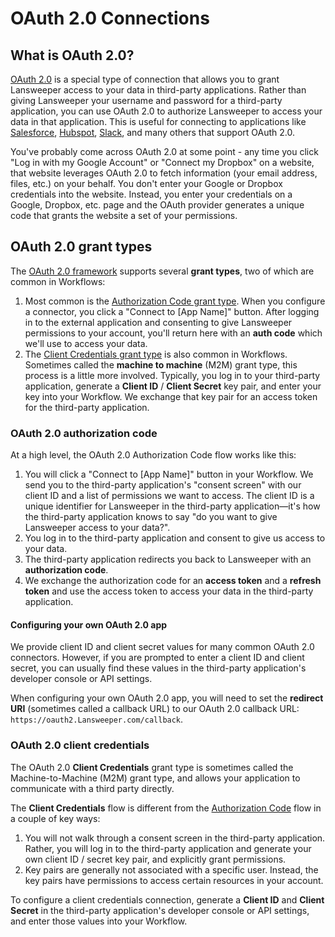 # OAuth 2.0 Connections

## What is OAuth 2.0?

[OAuth 2.0](https://oauth.net/2/) is a special type of connection that allows you to grant Lansweeper access to your data in third-party applications.
Rather than giving Lansweeper your username and password for a third-party application, you can use OAuth 2.0 to authorize Lansweeper to access your data in that application.
This is useful for connecting to applications like [Salesforce](./connectors/salesforce.md), [Hubspot](./connectors/hubspot.md), [Slack](./connectors/slack.md), and many others that support OAuth 2.0.

You've probably come across OAuth 2.0 at some point - any time you click "Log in with my Google Account" or "Connect my Dropbox" on a website, that website leverages OAuth 2.0 to fetch information (your email address, files, etc.) on your behalf.
You don't enter your Google or Dropbox credentials into the website.
Instead, you enter your credentials on a Google, Dropbox, etc. page and the OAuth provider generates a unique code that grants the website a set of your permissions.

## OAuth 2.0 grant types

The [OAuth 2.0 framework](https://oauth.net/2/) supports several **grant types**, two of which are common in Workflows:

1. Most common is the [Authorization Code grant type](#oauth-20-authorization-code).
   When you configure a connector, you click a "Connect to [App Name]" button.
   After logging in to the external application and consenting to give Lansweeper permissions to your account, you'll return here with an **auth code** which we'll use to access your data.
2. The [Client Credentials grant type](#oauth-20-client-credentials) is also common in Workflows.
   Sometimes called the **machine to machine** (M2M) grant type, this process is a little more involved.
   Typically, you log in to your third-party application, generate a **Client ID** / **Client Secret** key pair, and enter your key into your Workflow.
   We exchange that key pair for an access token for the third-party application.

### OAuth 2.0 authorization code

At a high level, the OAuth 2.0 Authorization Code flow works like this:

1. You will click a "Connect to [App Name]" button in your Workflow.
   We send you to the third-party application's "consent screen" with our client ID and a list of permissions we want to access. The client ID is a unique identifier for Lansweeper in the third-party application—it's how the third-party application knows to say "do you want to give Lansweeper access to your data?".
1. You log in to the third-party application and consent to give us access to your data.
1. The third-party application redirects you back to Lansweeper with an **authorization code**.
1. We exchange the authorization code for an **access token** and a **refresh token** and use the access token to access your data in the third-party application.

#### Configuring your own OAuth 2.0 app

We provide client ID and client secret values for many common OAuth 2.0 connectors.
However, if you are prompted to enter a client ID and client secret, you can usually find these values in the third-party application's developer console or API settings.

When configuring your own OAuth 2.0 app, you will need to set the **redirect URI** (sometimes called a callback URL) to our OAuth 2.0 callback URL: `https://oauth2.Lansweeper.com/callback`.

### OAuth 2.0 client credentials

The OAuth 2.0 **Client Credentials** grant type is sometimes called the Machine-to-Machine (M2M) grant type, and allows your application to communicate with a third party directly.

The **Client Credentials** flow is different from the [Authorization Code](#oauth-20-authorization-code) flow in a couple of key ways:

1. You will not walk through a consent screen in the third-party application.
   Rather, you will log in to the third-party application and generate your own client ID / secret key pair, and explicitly grant permissions.
2. Key pairs are generally not associated with a specific user.
   Instead, the key pairs have permissions to access certain resources in your account.

To configure a client credentials connection, generate a **Client ID** and **Client Secret** in the third-party application's developer console or API settings, and enter those values into your Workflow.

